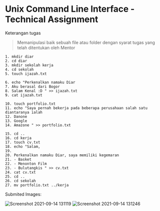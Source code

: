 # Unix Command Line Interface - Technical Assignment

Keterangan tugas

> Memanipulasi baik sebuah file atau folder dengan syarat tugas yang telah ditentukan oleh Mentor

```
1. mkdir diar
2. cd diar
3. mkdir sekolah kerja
4. cd sekolah
5. touch ijazah.txt

6. echo "Perkenalkan namaku Diar
7. Aku berasal dari Bogor
8. Salam Kenal :D " >> ijazah.txt
9. cat ijazah.txt

10. touch portfolio.txt
11. echo "Saya pernah bekerja pada beberapa perusahaan salah satu diantaranya ialah
12. Danone 
13. Google
14. Amazone " >> portfolio.txt

15. cd ..
16. cd kerja
17. touch cv.txt
18. echo "Salam,
19.
20. Perkenalkan namaku Diar, saya memiliki kegemaran
21. - Basket
22. - Menonton Film
23. - Bulutangkis " >> cv.txt
24. cat cv.txt
25. cd ..
26. cd sekolah
27. mv portfolio.txt ../kerja 
```

Submited Images:

![Screenshot 2021-09-14 131119](https://user-images.githubusercontent.com/86011284/133204933-3426b5d0-23a6-49e1-9c97-61dcb16e353c.png)
![Screenshot 2021-09-14 131246](https://user-images.githubusercontent.com/86011284/133204942-501129ec-840d-46d3-8fbb-367e155ddc86.png)

